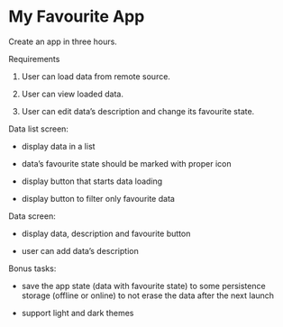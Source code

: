 # My Favourite App
Create an app in three hours.

Requirements

1. User can load data from remote source.

2. User can view loaded data.

3. User can edit data’s description and change its favourite state.

Data list screen:

- display data in a list

- data’s favourite state should be marked with proper icon

- display button that starts data loading

- display button to filter only favourite data

Data screen:

- display data, description and favourite button

- user can add data’s description

Bonus tasks:

- save the app state (data with favourite state) to some persistence storage (offline or online) to not erase the data after the next launch

- support light and dark themes
